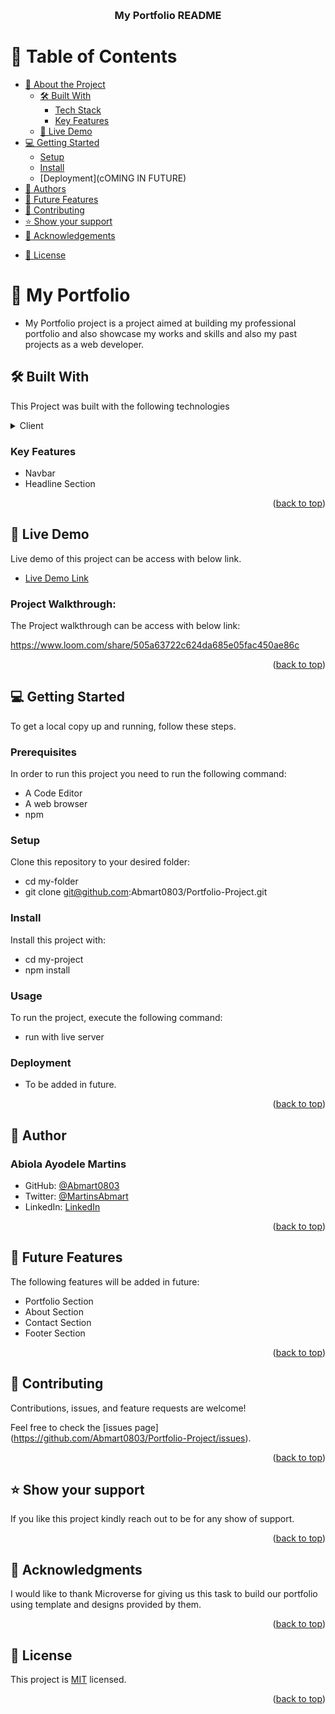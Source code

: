 <a name="readme-top"></a>

<div align="center">

 <br/>

  <h3><b>My Portfolio README </b></h3>

</div>

<!-- TABLE OF CONTENTS -->

# 📗 Table of Contents

- [📖 About the Project](#about-project)
  - [🛠 Built With](#built-with)
    - [Tech Stack](#tech-stack)
    - [Key Features](#key-features)
  - [🚀 Live Demo](#live-demo)
- [💻 Getting Started](#getting-started)
  - [Setup](#setup)
  <!-- - [Prerequisites](#prerequisites) -->
  - [Install](#install)
    <!-- - [Usage](#usage) -->
    <!-- - [Run tests](#run-tests) -->
  - [Deployment](cOMING IN FUTURE)
- [👥 Authors](#authors)
- [🔭 Future Features](#future-features)
- [🤝 Contributing](#contributing)
- [⭐️ Show your support](#support)
- [🙏 Acknowledgements](#acknowledgements)
<!-- - [❓ FAQ](#faq) -->
- [📝 License](#license)

# 📰 My Portfolio <a name="about-project"></a>

- My Portfolio project is a project aimed at building my professional portfolio and also showcase my works and skills and also my past projects as a web developer.

## 🛠 Built With <a name="built-with"></a>

This Project was built with the following technologies

<details>
  <summary>Client</summary>
  <ul>
    <li><a href="">HTML</a></li>
    <li><a href="">CSS</a></li>
  </ul>
</details>

### Key Features <a name="key-features"></a>

- Navbar
- Headline Section


<p align="right">(<a href="#readme-top">back to top</a>)</p>

## 🚀 Live Demo <a name="live-demo"></a>

Live demo of this project can be access with below link.

- [Live Demo Link](https://abmart0803.github.io/Portfolio-Project/)

### Project Walkthrough:

The Project walkthrough can be access with below link:

https://www.loom.com/share/505a63722c624da685e05fac450ae86c



<p align="right">(<a href="#readme-top">back to top</a>)</p>

## 💻 Getting Started <a name="getting-started"></a>

To get a local copy up and running, follow these steps.

### Prerequisites

In order to run this project you need to run the following command:

- A Code Editor
- A web browser
- npm

### Setup

Clone this repository to your desired folder:

- cd my-folder
- git clone git@github.com:Abmart0803/Portfolio-Project.git

### Install

Install this project with:

- cd my-project
- npm install

### Usage

To run the project, execute the following command:

- run with live server

### Deployment

- To be added in future.

<p align="right">(<a href="#readme-top">back to top</a>)</p>

## 👥 Author <a name="authors"></a>

### Abiola Ayodele Martins

- GitHub: [@Abmart0803](https://github.com/Abmart0803)
- Twitter: [@MartinsAbmart](https://twitter.com/MartinsAbmart)
- LinkedIn: [LinkedIn](https://www.linkedin.com/in/abmartcodingworld/)

<p align="right">(<a href="#readme-top">back to top</a>)</p>

## 🔭 Future Features <a name="future-features"></a>

The following features  will be added in future:

- Portfolio Section
- About Section
- Contact Section
- Footer Section

<p align="right">(<a href="#readme-top">back to top</a>)</p>

## 🤝 Contributing <a name="contributing"></a>

Contributions, issues, and feature requests are welcome!

Feel free to check the [issues page] (https://github.com/Abmart0803/Portfolio-Project/issues).

<p align="right">(<a href="#readme-top">back to top</a>)</p>

## ⭐️ Show your support <a name="support"></a>

If you like this project kindly reach out to be for any show of support.

<p align="right">(<a href="#readme-top">back to top</a>)</p>

## 🙏 Acknowledgments <a name="acknowledgements"></a>

I would like to thank Microverse for giving us this task to build our portfolio using template and designs provided by them.

<p align="right">(<a href="#readme-top">back to top</a>)</p>

## 📝 License <a name="license"></a>

This project is [MIT](./LICENSE) licensed.

<p align="right">(<a href="#readme-top">back to top</a>)</p>